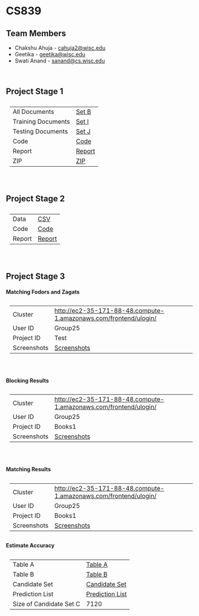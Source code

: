 # CS839
<!DOCTYPE html>
<html>
<body style="margin:25px;">
  <h2>Team Members</h2>
  <ul>
    <li>Chakshu Ahuja - <a href="mailto:cahuja2@wisc.edu">cahuja2@wisc.edu</a></li>
    <li>Geetika - <a href="mailto:geetika@wisc.edu">geetika@wisc.edu</a></li>
    <li>Swati Anand - <a href="mailto:sanand@cs.wisc.edu">sanand@cs.wisc.edu</a></li>
  </ul>
  <br/>
  <h2>Project Stage 1</h2>
  <table style="padding:10px">
    <tr>
      <td>
        All Documents
      </td>
      <td>
        <a href="https://github.com/swatianand56/CS839/tree/master/Stage_1/B">Set B</a>
      </td>
    </tr>
    <tr>
      <td>
        Training Documents
      </td>
      <td>
        <a href="https://github.com/swatianand56/CS839/tree/master/Stage_1/I">Set I</a>
      </td>
    </tr>
    <tr>
      <td>
        Testing Documents
      </td>
      <td>
        <a href="https://github.com/swatianand56/CS839/tree/master/Stage_1/J">Set J</a>
      </td>
    </tr>
    <tr>
      <td>
        Code
      </td>
      <td>
        <a href="https://github.com/swatianand56/CS839/tree/master/Stage_1/">Code</a>
      </td>
    </tr>
    <tr>
      <td>
        Report
      </td>
      <td>
        <a href="https://github.com/swatianand56/CS839/blob/master/Stage_1/report.pdf">Report</a>
      </td>
      <tr>
        <td>
          ZIP
        </td>
        <td>
          <a href="https://github.com/swatianand56/CS839/blob/master/Stage_1/Stage_1.zip">ZIP</a>
        </td>
      </tr>
    </tr>
  </table>
  <br/>
  <h2>Project Stage 2</h2>
  <table style="padding:10px">
    <tr>
      <td>
        Data
      </td>
      <td>
        <a href="https://github.com/swatianand56/CS839/tree/master/Stage_2/data">CSV</a>
      </td>
    </tr>
    <tr>
      <td>
        Code
      </td>
      <td>
        <a href="https://github.com/swatianand56/CS839/tree/master/Stage_2/code">Code</a>
      </td>
    </tr>
    <tr>
      <td>
        Report
      </td>
      <td>
        <a href="https://github.com/swatianand56/CS839/blob/master/Stage_2/report.pdf">Report</a>
      </td>
    </tr>
  </table>
  <br/>
  <h2>Project Stage 3</h2>
  <h4>Matching Fodors and Zagats</h4>
  <table style="padding:10px">
    <tr>
      <td>
        Cluster
      </td>
      <td>
        <a href="http://ec2-35-171-88-48.compute-1.amazonaws.com/frontend/ulogin/">http://ec2-35-171-88-48.compute-1.amazonaws.com/frontend/ulogin/</a>
      </td>
    </tr>
    <tr>
      <td>
        User ID 
      </td>
      <td>
        Group25
      </td>
    </tr>
    <tr>
      <td>
        Project ID
      </td>
      <td>
        Test
      </td>
    </tr>
    <tr>
      <td>
        Screenshots
      </td>
      <td>
        <a href="https://github.com/swatianand56/CS839/blob/master/images/Stage3/">Screenshots</a>
      </td>
    </tr>
  </table>
  <br/>
  <h4>Blocking Results</h4>
  <table style="padding:10px">
    <tr>
      <td>
        Cluster
      </td>
      <td>
        <a href="http://ec2-35-171-88-48.compute-1.amazonaws.com/frontend/ulogin/">http://ec2-35-171-88-48.compute-1.amazonaws.com/frontend/ulogin/</a>
      </td>
    </tr>
    <tr>
      <td>
        User ID 
      </td>
      <td>
        Group25
      </td>
    </tr>
    <tr>
      <td>
        Project ID
      </td>
      <td>
        Books1
      </td>
    </tr>
    <tr>
      <td>
        Screenshots
      </td>
      <td>
        <a href="https://github.com/swatianand56/CS839/blob/master/images/Stage3/blocking/">Screenshots</a>
      </td>
    </tr>
  </table>
  <br/>
  <h4>Matching Results</h4>
  <table style="padding:10px">
    <tr>
      <td>
        Cluster
      </td>
      <td>
        <a href="http://ec2-35-171-88-48.compute-1.amazonaws.com/frontend/ulogin/">http://ec2-35-171-88-48.compute-1.amazonaws.com/frontend/ulogin/</a>
      </td>
    </tr>
    <tr>
      <td>
        User ID 
      </td>
      <td>
        Group25
      </td>
    </tr>
    <tr>
      <td>
        Project ID
      </td>
      <td>
        Books1
      </td>
    </tr>
    <tr>
      <td>
        Screenshots
      </td>
      <td>
        <a href="https://github.com/swatianand56/CS839/blob/master/images/Stage3/matching/">Screenshots</a>
      </td>
    </tr>
  </table>
  <h4>Estimate Accuracy</h4>
  <table style="padding:10px">
    <tr>
      <td>
        Table A
      </td>
      <td>
        <a href="https://github.com/swatianand56/CS839/blob/master/Stage_3/TableA">Table A</a>
      </td>
    </tr>
    <tr>
      <td>
        Table B
      </td>
      <td>
        <a href="https://github.com/swatianand56/CS839/blob/master/Stage_3/TableB">Table B</a>
      </td>
    </tr>
    <tr>
      <td>
        Candidate Set
      </td>
      <td>
        <a href="https://github.com/swatianand56/CS839/blob/master/Stage_3/CandidateSet">Candidate Set</a>
      </td>
    </tr>
    <tr>
      <td>
        Prediction List
      </td>
      <td>
        <a href="https://github.com/swatianand56/CS839/blob/master/Stage_3/PredictionList">Prediction List</a>
      </td>
    </tr>
    <tr>
      <td>
        Size of Candidate Set C
      </td>
      <td>
        7120
      </td>
    </tr>
  </table>
</body>
</html>
